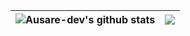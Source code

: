 | <img align="center" src="https://github-readme-stats.vercel.app/api?username=ausare-dev&show_icons=true&include_all_commits=true&theme=buefy&hide_border=true" alt="Ausare-dev's github stats" /> | <img align="center" src="https://github-readme-stats.vercel.app/api/top-langs/?username=ausare-dev&layout=compact&theme=buefy&hide_border=true" /> |
| ------------- | ------------- |
